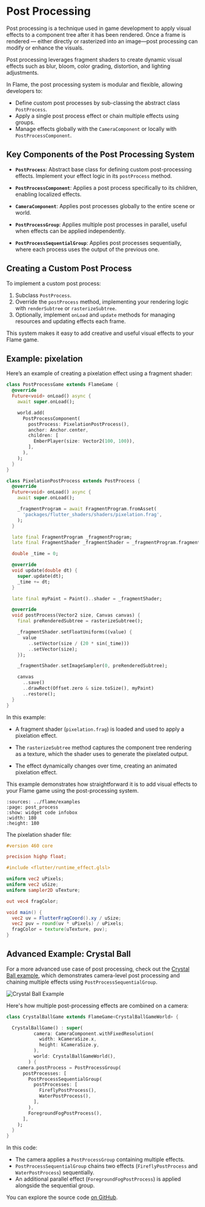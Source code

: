 # Post Processing

Post processing is a technique used in game development to apply visual effects to a component tree
after it has been rendered. Once a frame is rendered — either directly or rasterized into an
image—post processing can modify or enhance the visuals.

Post processing leverages fragment shaders to create dynamic visual effects such as blur, bloom,
color grading, distortion, and lighting adjustments.

In Flame, the post processing system is modular and flexible, allowing developers to:

- Define custom post processes by sub-classing the abstract class `PostProcess`.
- Apply a single post process effect or chain multiple effects using groups.
- Manage effects globally with the `CameraComponent` or locally with `PostProcessComponent`.


## Key Components of the Post Processing System

- **`PostProcess`**: Abstract base class for defining custom post-processing effects. Implement
  your effect logic in its `postProcess` method.

- **`PostProcessComponent`**: Applies a post process specifically to its children, enabling
  localized effects.

- **`CameraComponent`**: Applies post processes globally to the entire scene or world.

- **`PostProcessGroup`**: Applies multiple post processes in parallel, useful when effects can be
  applied independently.

- **`PostProcessSequentialGroup`**: Applies post processes sequentially, where each process uses
  the output of the previous one.


## Creating a Custom Post Process

To implement a custom post process:

1. Subclass `PostProcess`.
2. Override the `postProcess` method, implementing your rendering logic with `renderSubtree` or
   `rasterizeSubtree`.
3. Optionally, implement `onLoad` and `update` methods for managing resources and updating effects
   each frame.

This system makes it easy to add creative and useful visual effects to your Flame game.


## Example: pixelation

Here’s an example of creating a pixelation effect using a fragment shader:

```dart
class PostProcessGame extends FlameGame {
  @override
  Future<void> onLoad() async {
    await super.onLoad();

    world.add(
      PostProcessComponent(
        postProcess: PixelationPostProcess(),
        anchor: Anchor.center,
        children: [
          EmberPlayer(size: Vector2(100, 100)),
        ],
      ),
    );
  }
}

class PixelationPostProcess extends PostProcess {
  @override
  Future<void> onLoad() async {
    await super.onLoad();

    _fragmentProgram = await FragmentProgram.fromAsset(
      'packages/flutter_shaders/shaders/pixelation.frag',
    );
  }

  late final FragmentProgram _fragmentProgram;
  late final FragmentShader _fragmentShader = _fragmentProgram.fragmentShader();

  double _time = 0;

  @override
  void update(double dt) {
    super.update(dt);
    _time += dt;
  }

  late final myPaint = Paint()..shader = _fragmentShader;

  @override
  void postProcess(Vector2 size, Canvas canvas) {
    final preRenderedSubtree = rasterizeSubtree();

    _fragmentShader.setFloatUniforms((value) {
      value
        ..setVector(size / (20 * sin(_time)))
        ..setVector(size);
    });

    _fragmentShader.setImageSampler(0, preRenderedSubtree);

    canvas
      ..save()
      ..drawRect(Offset.zero & size.toSize(), myPaint)
      ..restore();
  }
}

```

In this example:

- A fragment shader (`pixelation.frag`) is loaded and used to apply a pixelation effect.

- The `rasterizeSubtree` method captures the component tree rendering as a texture, which the
  shader uses to generate the pixelated output.

- The effect dynamically changes over time, creating an animated pixelation effect.

This example demonstrates how straightforward it is to add visual effects to your Flame game using
the post-processing system.

```{flutter-app}
:sources: ../flame/examples
:page: post_process
:show: widget code infobox
:width: 180
:height: 180
```

The pixelation shader file:

```glsl
#version 460 core

precision highp float;

#include <flutter/runtime_effect.glsl>

uniform vec2 uPixels;
uniform vec2 uSize;
uniform sampler2D uTexture;

out vec4 fragColor;

void main() {
  vec2 uv = FlutterFragCoord().xy / uSize;
  vec2 puv = round(uv * uPixels) / uPixels;
  fragColor = texture(uTexture, puv);
}
```


## Advanced Example: Crystal Ball

For a more advanced use case of post processing, check out the
[Crystal Ball example](https://examples.flame-engine.org/), which demonstrates camera-level post
processing and chaining multiple effects using `PostProcessSequentialGroup`.

![Crystal Ball Example](../images/crystal_ball.png)

Here's how multiple post-processing effects are combined on a camera:

```dart
class CrystalBallGame extends FlameGame<CrystalBallGameWorld> {

  CrystalBallGame() : super(
          camera: CameraComponent.withFixedResolution(
            width: kCameraSize.x,
            height: kCameraSize.y,
          ),
          world: CrystalBallGameWorld(),
        ) {
    camera.postProcess = PostProcessGroup(
      postProcesses: [
        PostProcessSequentialGroup(
          postProcesses: [
            FireflyPostProcess(),
            WaterPostProcess(),
          ],
        ),
        ForegroundFogPostProcess(),
      ],
    );
  }
}
```

In this code:

- The camera applies a `PostProcessGroup` containing multiple effects.
- `PostProcessSequentialGroup` chains two effects (`FireflyPostProcess` and `WaterPostProcess`)
  sequentially.
- An additional parallel effect (`ForegroundFogPostProcess`) is applied alongside the sequential
  group.

You can explore the source code [on GitHub](https://github.com/flame-engine/flame/tree/main/examples/games/crystal_ball).
